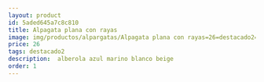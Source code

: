 ```yaml
---
layout: product
id: 5aded645a7c8c810
title: Alpagata plana con rayas
image: img/productos/alpargatas/Alpagata plana con rayas=26=destacado2= alberola azul marino blanco beige.webp
price: 26
tags: destacado2
description:  alberola azul marino blanco beige
order: 1
---
```

